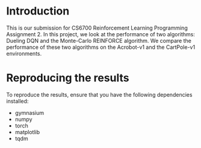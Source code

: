 # Introduction

This is our submission for CS6700 Reinforcement Learning Programming Assignment 2. 
In this project, we look at the performance of two algorithms: Dueling DQN and the Monte-Carlo REINFORCE algorithm. 
We compare the performance of these two algorithms on the Acrobot-v1 and the CartPole-v1 environments. 

# Reproducing the results

To reproduce the results, ensure that you have the following dependencies installed:

- gymnasium
- numpy
- torch
- matplotlib
- tqdm
